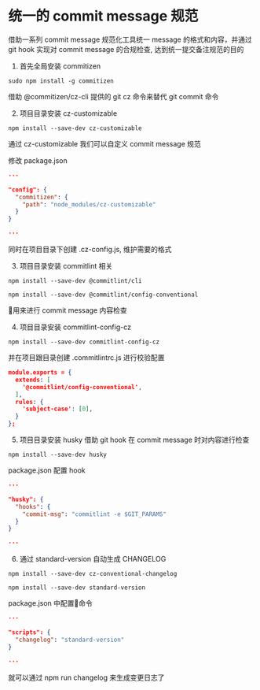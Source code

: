 # 统一的 commit message 规范

借助一系列 commit message 规范化工具统一 message 的格式和内容，并通过 git hook 实现对 commit message 的合规检查, 达到统一提交备注规范的目的


1. 首先全局安装 commitizen

```
sudo npm install -g commitizen
```

借助 @commitizen/cz-cli 提供的 git cz 命令来替代 git commit 命令


2. 项目目录安装 cz-customizable

```
npm install --save-dev cz-customizable
```
通过 cz-customizable 我们可以自定义 commit message 规范

修改 package.json

```json
···

"config": {
  "commitizen": {
    "path": "node_modules/cz-customizable"
  }
}

···
```

同时在项目目录下创建 .cz-config.js, 维护需要的格式

3. 项目目录安装 commitlint 相关

```
npm install --save-dev @commitlint/cli
```

```
npm install --save-dev @commitlint/config-conventional
```

用来进行 commit message 内容检查


4. 项目目录安装 commitlint-config-cz

```
npm install --save-dev commitlint-config-cz
```

并在项目跟目录创建 .commitlintrc.js 进行校验配置

```json
module.exports = {
  extends: [
    '@commitlint/config-conventional',
  ],
  rules: {
    'subject-case': [0],
  }
};
```

5. 项目目录安装 husky 借助 git hook 在 commit message 时对内容进行检查

```
npm install --save-dev husky 
```

package.json 配置 hook

```json
···

"husky": {
  "hooks": {
    "commit-msg": "commitlint -e $GIT_PARAMS"
  }
}

···
```

6. 通过 standard-version 自动生成 CHANGELOG

```
npm install --save-dev cz-conventional-changelog
```

```
npm install --save-dev standard-version
```

package.json 中配置命令


```json
···

"scripts": {
  "changelog": "standard-version"
}

···
```

就可以通过 npm run changelog 来生成变更日志了